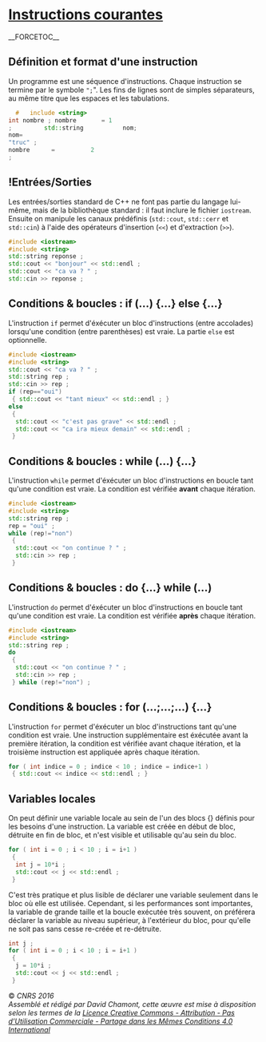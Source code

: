 # [Instructions courantes](TheorieClassique "wikilink")

\_\_FORCETOC\_\_

## Définition et format d'une instruction

Un programme est une séquence d'instructions. Chaque instruction se termine par le symbole `";`". Les fins de lignes sont de simples séparateurs, au même titre que les espaces et les tabulations.

``` cpp
  #   include <string>
int nombre ; nombre       = 1
;         std::string           nom;
nom=
"truc" ;
nombre      =          2
;
```

## \!Entrées/Sorties

Les entrées/sorties standard de C++ ne font pas partie du langage lui-même, mais de la bibliothèque standard : il faut inclure le fichier `iostream`. Ensuite on manipule les canaux prédéfinis (`std::cout`, `std::cerr` et `std::cin`) à l'aide des opérateurs d'insertion (`<<`) et d'extraction (`>>`).

``` cpp
#include <iostream>
#include <string>
std::string reponse ;
std::cout << "bonjour" << std::endl ;
std::cout << "ca va ? " ;
std::cin >> reponse ;
```

## Conditions & boucles : if (...) {...} else {...}

L'instruction `if` permet d'éxécuter un bloc d'instructions (entre accolades) lorsqu'une condition (entre parenthèses) est vraie. La partie `else` est optionnelle.

``` cpp
#include <iostream>
#include <string>
std::cout << "ca va ? " ;
std::string rep ;
std::cin >> rep ;
if (rep=="oui")
 { std::cout << "tant mieux" << std::endl ; }
else
 {
  std::cout << "c'est pas grave" << std::endl ;
  std::cout << "ca ira mieux demain" << std::endl ;
 }
```

## Conditions & boucles : while (...) {...}

L'instruction `while` permet d'éxécuter un bloc d'instructions en boucle tant qu'une condition est vraie. La condition est vérifiée **avant** chaque itération.

``` cpp
#include <iostream>
#include <string>
std::string rep ;
rep = "oui" ;
while (rep!="non")
 {
  std::cout << "on continue ? " ;
  std::cin >> rep ;
 }
```

## Conditions & boucles : do {...} while (...)

L'instruction `do` permet d'éxécuter un bloc d'instructions en boucle tant qu'une condition est vraie. La condition est vérifiée **après** chaque itération.

``` cpp
#include <iostream>
#include <string>
std::string rep ;
do
 {
  std::cout << "on continue ? " ;
  std::cin >> rep ;
 } while (rep!="non") ;
```

## Conditions & boucles : for (...;...;...) {...}

L'instruction `for` permet d'éxécuter un bloc d'instructions tant qu'une condition est vraie. Une instruction supplémentaire est éxécutée avant la première itération, la condition est vérifiée avant chaque itération, et la troisième instruction est appliquée après chaque itération.

``` cpp
for ( int indice = 0 ; indice < 10 ; indice = indice+1 )
 { std::cout << indice << std::endl ; }
```

## Variables locales

On peut définir une variable locale au sein de l'un des blocs {} définis pour les besoins d'une instruction. La variable est créée en début de bloc, détruite en fin de bloc, et n'est visible et utilisable qu'au sein du bloc.

``` cpp
for ( int i = 0 ; i < 10 ; i = i+1 )
 {
  int j = 10*i ;
  std::cout << j << std::endl ;
 }
```

C'est très pratique et plus lisible de déclarer une variable seulement dans le bloc où elle est utilisée. Cependant, si les performances sont importantes, la variable de grande taille et la boucle exécutée très souvent, on préférera déclarer la variable au niveau supérieur, à l'extérieur du bloc, pour qu'elle ne soit pas sans cesse re-créée et re-détruite.

``` cpp
int j ;
for ( int i = 0 ; i < 10 ; i = i+1 )
 {
  j = 10*i ;
  std::cout << j << std::endl ;
 }
```

  
  
© *CNRS 2016*  
*Assemblé et rédigé par David Chamont, cette œuvre est mise à disposition selon les termes de la [Licence Creative Commons - Attribution - Pas d’Utilisation Commerciale - Partage dans les Mêmes Conditions 4.0 International](http://creativecommons.org/licenses/by-nc-sa/4.0/)*
